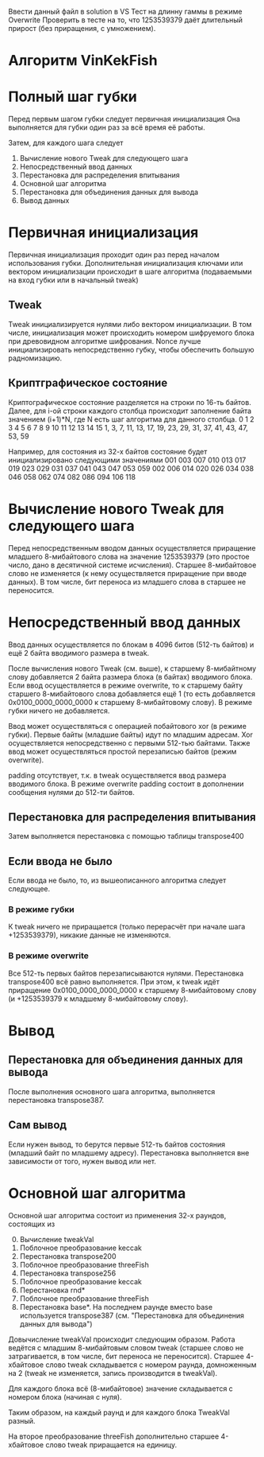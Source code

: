 ﻿Ввести данный файл в solution в VS
Тест на длинну гаммы в режиме Overwrite
Проверить в тесте на то, что 1253539379 даёт длительный прирост (без приращения, с умножением).

# Алгоритм VinKekFish

# Полный шаг губки
Перед первым шагом губки следует первичная инициализация
Она выполняется для губки один раз за всё время её работы.

Затем, для каждого шага следует
1. Вычисление нового Tweak для следующего шага
2. Непосредственный ввод данных
3. Перестановка для распределения впитывания
4. Основной шаг алгоритма
5. Перестановка для объединения данных для вывода
6. Вывод данных


# Первичная инициализация

Первичная инициализация проходит один раз перед началом использования губки.
Дополнительная инициализация ключами или вектором инициализации происходит в шаге алгоритма (подаваемыми на вход губки или в начальный tweak)

## Tweak

Tweak инициализируется нулями либо вектором инициализации. В том числе, инициализация может происходить номером шифруемого блока при древовидном алгоритме шифрования.
Nonce лучше инициализировать непосредственно губку, чтобы обеспечить большую радномизацию.


## Криптграфическое состояние

Криптографическое состояние разделяется на строки по 16-ть байтов.
Далее, для i-ой строки каждого столбца происходит заполнение байта значением (i+1)\*N, где N есть шаг алгоритма для данного столбца.
0  1  2   3   4   5   6   7   8   9  10  11  12  13  14  15
1, 3, 7, 11, 13, 17, 19, 23, 29, 31, 37, 41, 43, 47, 53, 59

Например, для состояния из 32-х байтов состояние будет инициализировано следующими значениями
001 003 007 010 013 017 019 023 029 031 037 041 043 047 053 059 002 006 014 020 026 034 038 046 058 062 074 082 086 094 106 118


# Вычисление нового Tweak для следующего шага

Перед непосредственным вводом данных осуществляется приращение младшего 8-мибайтового слова на значение 1253539379 (это простое число, дано в десятичной системе исчисления).
Старшее 8-мибайтовое слово не изменяется (к нему осуществляется приращение при вводе данных). В том числе, бит переноса из младшего слова в старшее не переносится.

# Непосредственный ввод данных

Ввод данных осуществляется по блокам в 4096 битов (512-ть байтов) и ещё 2 байта вводимого размера в tweak.

После вычисления нового Tweak (см. выше), к старшему 8-мибайтному слову добавляется 2 байта размера блока (в байтах) вводимого блока.
Если ввод осуществляется в режиме overwrite, то к старшему байту старшего 8-мибайтового слова добавляется ещё 1 (то есть добавляется 0x0100_0000_0000_0000 к старшему 8-мибайтовому слову).
В режиме губки ничего не добавляется.

Ввод может осуществляться с операцией побайтового xor (в режиме губки). Первые байты (младшие байты) идут по младшим адресам. Xor осуществляется непосредственно с первыми 512-тью байтами.
Также ввод может осуществляться простой перезаписью байтов (режим overwrite).

padding отсутствует, т.к. в tweak осуществляется ввод размера вводимого блока. В режиме overwrite padding состоит в дополнении сообщения нулями до 512-ти байтов.

## Перестановка для распределения впитывания
Затем выполняется перестановка с помощью таблицы transpose400

## Если ввода не было

Если ввода не было, то, из вышеописанного алгоритма следует следующее.

### В режиме губки
К tweak ничего не приращается (только перерасчёт при начале шага +1253539379), никакие данные не изменяются.

### В режиме overwrite
Все 512-ть первых байтов перезаписываются нулями. Перестановка transpose400 всё равно выполняется. При этом, к tweak идёт приращение 0x0100_0000_0000_0000 к старшему 8-мибайтовому слову (и +1253539379 к младшему 8-мибайтовому слову).


# Вывод

## Перестановка для объединения данных для вывода
После выполнения основного шага алгоритма, выполняется перестановка transpose387.

## Сам вывод
Если нужен вывод, то берутся первые 512-ть байтов состояния (младший байт по младшему адресу).
Перестановка выполняется вне зависимости от того, нужен вывод или нет.


# Основной шаг алгоритма

Основной шаг алгоритма состоит из применения 32-х раундов, состоящих из

0. Вычисление tweakVal
1. Поблочное преобразование keccak
2. Перестановка transpose200
3. Поблочное преобразование threeFish
4. Перестановка transpose256
5. Поблочное преобразование keccak
6. Перестановка rnd*
7. Поблочное преобразование threeFish
8. Перестановка base*.
На последнем раунде вместо base используется transpose387 (см. "Перестановка для объединения данных для вывода")



Довычисление tweakVal происходит следующим образом.
Работа ведётся с младшим 8-мибайтовым словом tweak (старшее слово не затрагивается, в том числе, бит переноса не переносится).
Старшее 4-хбайтовое слово tweak складывается с номером раунда, домноженным на 2 (tweak не изменяется, запись производится в tweakVal).

Для каждого блока всё (8-мибайтовое) значение складывается с номером блока (начиная с нуля).

Таким образом, на каждый раунд и для каждого блока TweakVal разный.

На второе преобразование threeFish дополнительно старшее 4-хбайтовое слово tweak приращается на единицу.

